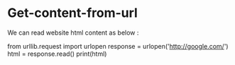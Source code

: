 # Get-content-from-url

We can read website html content as below :

from urllib.request import urlopen
response = urlopen('http://google.com/')
html = response.read()
print(html)

